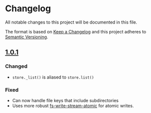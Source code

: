 # Changelog

All notable changes to this project will be documented in this file.

The format is based on [Keep a Changelog](http://keepachangelog.com/en/1.0.0/)
and this project adheres to [Semantic Versioning](http://semver.org/spec/v2.0.0.html).

## [1.0.1]

### Changed

- `store._list()` is aliased to `store.list()`

### Fixed

- Can now handle file keys that include subdirectories
- Uses more robust [fs-write-stream-atomic](https://github.com/npm/fs-write-stream-atomic) for atomic writes.

[1.0.1]: https://github.com/noffle/safe-fs-blob-store/compare/v1.0.0...v1.0.1

